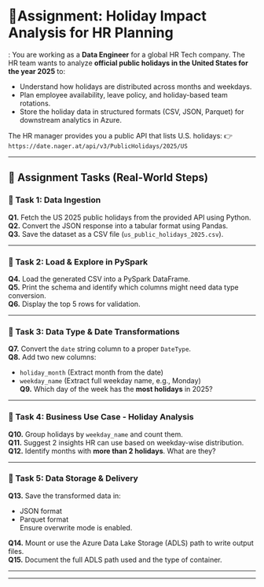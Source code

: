 
# 📘Assignment: Holiday Impact Analysis for HR Planning

:
You are working as a **Data Engineer** for a global HR Tech company. The HR team wants to analyze **official public holidays in the United States for the year 2025** to:

- Understand how holidays are distributed across months and weekdays.
- Plan employee availability, leave policy, and holiday-based team rotations.
- Store the holiday data in structured formats (CSV, JSON, Parquet) for downstream analytics in Azure.

The HR manager provides you a public API that lists U.S. holidays:
👉 `https://date.nager.at/api/v3/PublicHolidays/2025/US`

---

## 🎯 Assignment Tasks (Real-World Steps)

### 🔹 Task 1: Data Ingestion

**Q1.** Fetch the US 2025 public holidays from the provided API using Python.  
**Q2.** Convert the JSON response into a tabular format using Pandas.  
**Q3.** Save the dataset as a CSV file (`us_public_holidays_2025.csv`).

---

### 🔹 Task 2: Load & Explore in PySpark

**Q4.** Load the generated CSV into a PySpark DataFrame.  
**Q5.** Print the schema and identify which columns might need data type conversion.  
**Q6.** Display the top 5 rows for validation.

---

### 🔹 Task 3: Data Type & Date Transformations

**Q7.** Convert the `date` string column to a proper `DateType`.  
**Q8.** Add two new columns:
  - `holiday_month` (Extract month from the date)
  - `weekday_name` (Extract full weekday name, e.g., Monday)  
**Q9.** Which day of the week has the **most holidays** in 2025?

---

### 🔹 Task 4: Business Use Case - Holiday Analysis

**Q10.** Group holidays by `weekday_name` and count them.  
**Q11.** Suggest 2 insights HR can use based on weekday-wise distribution.  
**Q12.** Identify months with **more than 2 holidays**. What are they?

---

### 🔹 Task 5: Data Storage & Delivery

**Q13.** Save the transformed data in:
- JSON format
- Parquet format  
Ensure overwrite mode is enabled.

**Q14.** Mount or use the Azure Data Lake Storage (ADLS) path to write output files.  
**Q15.** Document the full ADLS path used and the type of container.

---


---


